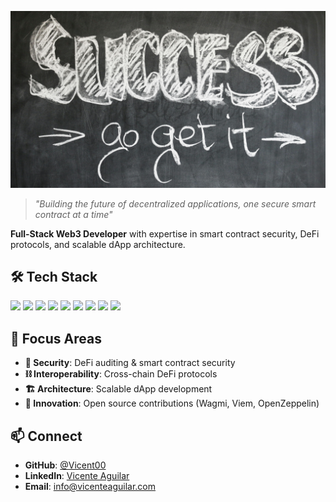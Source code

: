 ![Success Banner](assets/pexels-geralt-21696.jpg)

> *"Building the future of decentralized applications, one secure smart contract at a time"*

**Full-Stack Web3 Developer** with expertise in smart contract security, DeFi protocols, and scalable dApp architecture.

## 🛠️ Tech Stack

![](https://img.shields.io/badge/Code-Solidity-informational?style=flat&color=informational&logo=solidity)
![](https://img.shields.io/badge/Code-JavaScript-informational?style=flat&color=informational&logo=javascript)
![](https://img.shields.io/badge/Code-React-informational?style=flat&color=informational&logo=react)
![](https://img.shields.io/badge/Code-TypeScript-informational?style=flat&color=informational)
![](https://img.shields.io/badge/Code-Node-informational?style=flat&color=informational&logo=node.js)
![](https://img.shields.io/badge/Tool-Foundry-informational?style=flat&color=warning&logo=foundry)
![](https://img.shields.io/badge/Tool-Echidna-informational?style=flat&color=warning)
![](https://img.shields.io/badge/Tool-Slither-informational?style=flat&color=warning)
![](https://img.shields.io/badge/Tool-Docker-informational?style=flat&color=warning&logo=docker)

## 🎯 Focus Areas

- **🔐 Security**: DeFi auditing & smart contract security
- **⛓️ Interoperability**: Cross-chain DeFi protocols  
- **🏗️ Architecture**: Scalable dApp development
- **🚀 Innovation**: Open source contributions (Wagmi, Viem, OpenZeppelin)

## 📫 Connect

- **GitHub**: [@Vicent00](https://github.com/Vicent00)
- **LinkedIn**: [Vicente Aguilar](www.linkedin.com/in/vicente-aguilar00)
- **Email**: [info@vicenteaguilar.com](mailto:info@vicenteaguilar.com)
